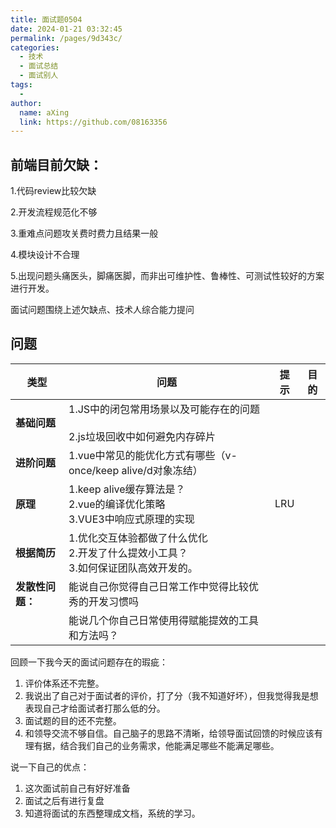 ```yaml
---
title: 面试题0504
date: 2024-01-21 03:32:45
permalink: /pages/9d343c/
categories:
  - 技术
  - 面试总结
  - 面试别人
tags:
  - 
author: 
  name: aXing
  link: https://github.com/08163356
---
```

## 前端目前欠缺：

1.代码review比较欠缺

2.开发流程规范化不够

3.重难点问题攻关费时费力且结果一般

4.模块设计不合理

5.出现问题头痛医头，脚痛医脚，而非出可维护性、鲁棒性、可测试性较好的方案进行开发。

面试问题围绕上述欠缺点、技术人综合能力提问

## 问题

| 类型             | 问题                                                         | 提示 | 目的 |
| ---------------- | ------------------------------------------------------------ | ---- | ---- |
| **基础问题**     | 1.JS中的闭包常用场景以及可能存在的问题<br /><br />2.js垃圾回收中如何避免内存碎片 |      |      |
| **进阶问题**     | 1.vue中常见的能优化方式有哪些（v-once/keep alive/d对象冻结）<br /> |      |      |
| **原理**         | 1.keep alive缓存算法是？<br />2.vue的编译优化策略<br />3.VUE3中响应式原理的实现 | LRU  |      |
| **根据简历**     | 1.优化交互体验都做了什么优化<br />2.开发了什么提效小工具？<br />3.如何保证团队高效开发的。 |      |      |
| **发散性问题：** | 能说自己你觉得自己日常工作中觉得比较优秀的开发习惯吗         |      |      |
|                  | 能说几个你自己日常使用得赋能提效的工具和方法吗？             |      |      |

回顾一下我今天的面试问题存在的瑕疵：

1. 评价体系还不完整。
2. 我说出了自己对于面试者的评价，打了分（我不知道好坏），但我觉得我是想表现自己才给面试者打那么低的分。
3. 面试题的目的还不完整。
4. 和领导交流不够自信。自己脑子的思路不清晰，给领导面试回馈的时候应该有理有据，结合我们自己的业务需求，他能满足哪些不能满足哪些。

说一下自己的优点：

1. 这次面试前自己有好好准备
2. 面试之后有进行复盘
3. 知道将面试的东西整理成文档，系统的学习。



